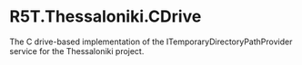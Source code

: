 # R5T.Thessaloniki.CDrive
The C drive-based implementation of the ITemporaryDirectoryPathProvider service for the Thessaloniki project.
